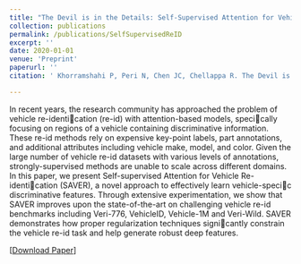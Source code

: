```yaml
---
title: "The Devil is in the Details: Self-Supervised Attention for Vehicle Re-ID"
collection: publications
permalink: /publications/SelfSupervisedReID
excerpt: ''
date: 2020-01-01
venue: 'Preprint'
paperurl: ''
citation: ' Khorramshahi P, Peri N, Chen JC, Chellappa R. The Devil is in the Details: Self-Sueprvised Attention for Vehicle Re-ID'

---
```

In recent years, the research community has approached the problem of vehicle re-identication (re-id) with attention-based models, specically focusing on regions of a vehicle containing discriminative information. These re-id methods rely on expensive key-point labels, part annotations, and additional attributes including vehicle make, model, and color. Given the large number of vehicle re-id datasets with various levels of annotations, strongly-supervised methods are unable to scale across different domains. In this paper, we present Self-supervised Attention for Vehicle Re-identication (SAVER), a novel approach to effectively learn vehicle-specic discriminative features. Through extensive experimentation, we show that SAVER improves upon the state-of-the-art on challenging vehicle re-id benchmarks including Veri-776, VehicleID, Vehicle-1M and Veri-Wild. SAVER demonstrates how proper regularization techniques signicantly constrain the vehicle re-id task and help generate robust deep features.

[[Download Paper](https://neeharperi.com/files/SelfSupervisedReID.pdf)]